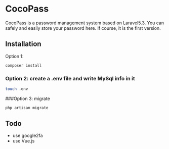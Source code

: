 # CocoPass


CocoPass is a password management system based on Laravel5.3. You can safely and easily store your password here.
If course, it is the first version.
## Installation
Option 1: 

  ```bash
  composer install
  ```

### Option 2: create a .env file and write MySql info in it

  ```bash
 touch .env
  ```
###Option 3: migrate 
  
  ```bash
 php artisan migrate
  ```
## Todo
-  use google2fa
-  use Vue.js

